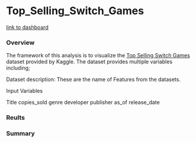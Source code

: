 # Top_Selling_Switch_Games

[link to dashboard](https://public.tableau.com/app/profile/rahul.raveendran6270/viz/TopSellingSwitchGames/2017-2022_1)

### Overview
The framework of this analysis is to visualize the [Top Selling Switch Games](https://www.kaggle.com/code/chrisckw/nintendo-switch-video-games-sales-analysis/data) dataset provided by Kaggle. The dataset provides multiple variables including;


Dataset description: These are the name of Features from the datasets.

Input Variables

Title
copies_sold
genre
developer
publisher
as_of
release_date


### Reults

### Summary

